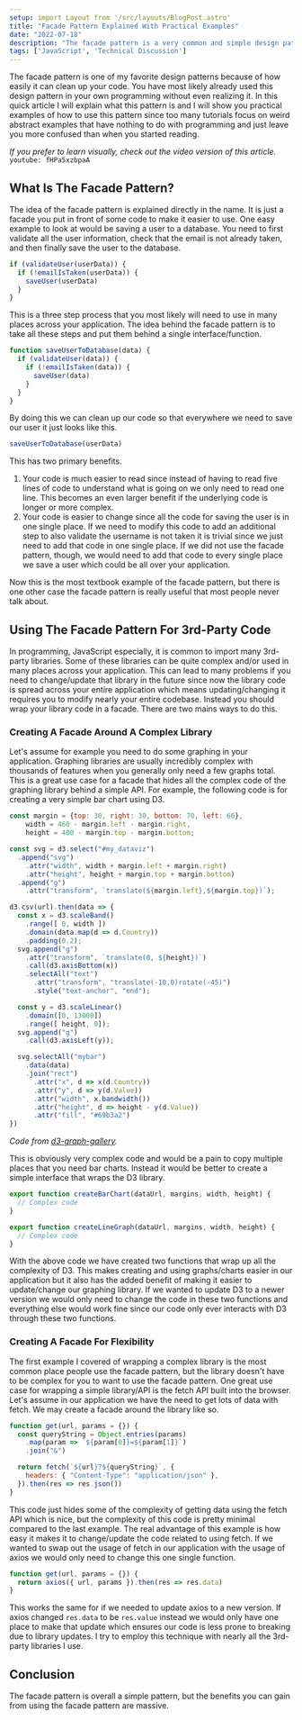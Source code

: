 ```yaml
---
setup: import Layout from '/src/layouts/BlogPost.astro'
title: "Facade Pattern Explained With Practical Examples"
date: "2022-07-18"
description: "The facade pattern is a very common and simple design pattern which can easily clean up your code which is why it is one of the first design patterns you should learn"
tags: ['JavaScript', 'Technical Discussion']
---
```


The facade pattern is one of my favorite design patterns because of how easily it can clean up your code. You have most likely already used this design pattern in your own programming without even realizing it. In this quick article I will explain what this pattern is and I will show you practical examples of how to use this pattern since too many tutorials focus on weird abstract examples that have nothing to do with programming and just leave you more confused than when you started reading.

*If you prefer to learn visually, check out the video version of this article.*
`youtube: fHPa5xzbpaA`

## What Is The Facade Pattern?

The idea of the facade pattern is explained directly in the name. It is just a facade you put in front of some code to make it easier to use. One easy example to look at would be saving a user to a database. You need to first validate all the user information, check that the email is not already taken, and then finally save the user to the database.
```js
if (validateUser(userData)) {
  if (!emailIsTaken(userData)) {
    saveUser(userData)
  }
}
```
This is a three step process that you most likely will need to use in many places across your application. The idea behind the facade pattern is to take all these steps and put them behind a single interface/function.
```js
function saveUserToDatabase(data) {
  if (validateUser(data)) {
    if (!emailIsTaken(data)) {
      saveUser(data)
    }
  }
}
```
By doing this we can clean up our code so that everywhere we need to save our user it just looks like this.
```js
saveUserToDatabase(userData)
```
This has two primary benefits.
1. Your code is much easier to read since instead of having to read five lines of code to understand what is going on we only need to read one line. This becomes an even larger benefit if the underlying code is longer or more complex.
2. Your code is easier to change since all the code for saving the user is in one single place. If we need to modify this code to add an additional step to also validate the username is not taken it is trivial since we just need to add that code in one single place. If we did not use the facade pattern, though, we would need to add that code to every single place we save a user which could be all over your application.

Now this is the most textbook example of the facade pattern, but there is one other case the facade pattern is really useful that most people never talk about.

## Using The Facade Pattern For 3rd-Party Code

In programming, JavaScript especially, it is common to import many 3rd-party libraries. Some of these libraries can be quite complex and/or used in many places across your application. This can lead to many problems if you need to change/update that library in the future since now the library code is spread across your entire application which means updating/changing it requires you to modify nearly your entire codebase. Instead you should wrap your library code in a facade. There are two mains ways to do this.

### Creating A Facade Around A Complex Library

Let's assume for example you need to do some graphing in your application. Graphing libraries are usually incredibly complex with thousands of features when you generally only need a few graphs total. This is a great use case for a facade that hides all the complex code of the graphing library behind a simple API. For example, the following code is for creating a very simple bar chart using D3.
```js
const margin = {top: 30, right: 30, bottom: 70, left: 60},
    width = 460 - margin.left - margin.right,
    height = 400 - margin.top - margin.bottom;

const svg = d3.select("#my_dataviz")
  .append("svg")
    .attr("width", width + margin.left + margin.right)
    .attr("height", height + margin.top + margin.bottom)
  .append("g")
    .attr("transform", `translate(${margin.left},${margin.top})`);

d3.csv(url).then(data => {
  const x = d3.scaleBand()
    .range([ 0, width ])
    .domain(data.map(d => d.Country))
    .padding(0.2);
  svg.append("g")
    .attr("transform", `translate(0, ${height})`)
    .call(d3.axisBottom(x))
    .selectAll("text")
      .attr("transform", "translate(-10,0)rotate(-45)")
      .style("text-anchor", "end");

  const y = d3.scaleLinear()
    .domain([0, 13000])
    .range([ height, 0]);
  svg.append("g")
    .call(d3.axisLeft(y));

  svg.selectAll("mybar")
    .data(data)
    .join("rect")
      .attr("x", d => x(d.Country))
      .attr("y", d => y(d.Value))
      .attr("width", x.bandwidth())
      .attr("height", d => height - y(d.Value))
      .attr("fill", "#69b3a2")
})
```
*Code from [d3-graph-gallery](https://d3-graph-gallery.com/graph/barplot_basic.html).*

This is obviously very complex code and would be a pain to copy multiple places that you need bar charts. Instead it would be better to create a simple interface that wraps the D3 library.
```js
export function createBarChart(dataUrl, margins, width, height) {
  // Complex code
}

export function createLineGraph(dataUrl, margins, width, height) {
  // Complex code
}
```
With the above code we have created two functions that wrap up all the complexity of D3. This makes creating and using graphs/charts easier in our application but it also has the added benefit of making it easier to update/change our graphing library. If we wanted to update D3 to a newer version we would only need to change the code in these two functions and everything else would work fine since our code only ever interacts with D3 through these two functions.

### Creating A Facade For Flexibility

The first example I covered of wrapping a complex library is the most common place people use the facade pattern, but the library doesn't have to be complex for you to want to use the facade pattern. One great use case for wrapping a simple library/API is the fetch API built into the browser. Let's assume in our application we have the need to get lots of data with fetch. We may create a facade around the library like so.
```js
function get(url, params = {}) {
  const queryString = Object.entries(params)
    .map(param => `${param[0]}=${param[1]}`)
    .join("&")

  return fetch(`${url}?${queryString}`, {
    headers: { "Content-Type": "application/json" },
  }).then(res => res.json())
}
```
This code just hides some of the complexity of getting data using the fetch API which is nice, but the complexity of this code is pretty minimal compared to the last example. The real advantage of this example is how easy it makes it to change/update the code related to using fetch. If we wanted to swap out the usage of fetch in our application with the usage of axios we would only need to change this one single function.
```js
function get(url, params = {}) {
  return axios({ url, params }).then(res => res.data)
}
```
This works the same for if we needed to update axios to a new version. If axios changed `res.data` to be `res.value` instead we would only have one place to make that update which ensures our code is less prone to breaking due to library updates. I try to employ this technique with nearly all the 3rd-party libraries I use.

## Conclusion

The facade pattern is overall a simple pattern, but the benefits you can gain from using the facade pattern are massive.